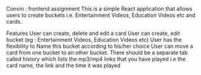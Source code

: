 Convin : frontend assignment
This is a simple React application that allows users to create buckets i.e. Entertainment Videos, Education Videos etc and cards.

Features
User can create, delete and edit a card
User can create, edit bucket (eg : Entertainment Videos, Education Videos etc)
User has the flexibility to Name this bucket according to his/her choice
User can move a card from one bucket to an other bucket.
There should be a separate tab called history which lists the mp3/mp4 links that you have played i.e the card name, the link and the time it was played

